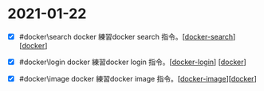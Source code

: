 # 2021-01-22

- [x] #docker\search docker 練習docker search 指令。[[docker-search]][[docker]]
- [x] #docker\login docker 練習docker login 指令。[[docker-login]] [[docker]]
- [x] #docker\image docker 練習docker image 指令。[[docker-image]][[docker]]


[//begin]: # "Autogenerated link references for markdown compatibility"
[docker-search]: ../../../../devops/7-operate/learning/docker/docker-search.md "Docker Search docker"
[docker]: ../../../../devops/7-operate/learning/docker/docker.md "Docker"
[docker-login]: ../../../../devops/7-operate/learning/docker/docker-login.md "Docker Login"
[docker-image]: ../../../../devops/7-operate/learning/docker/docker-image.md "Docker Image"
[//end]: # "Autogenerated link references"